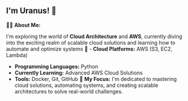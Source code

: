 ## I'm Uranus! 🌟

👨‍💻 **About Me:**

I'm exploring the world of **Cloud Architecture** and **AWS**, currently diving into the exciting realm of scalable cloud solutions and learning how to automate and optimize systems
🔧 - **Cloud Platforms:** AWS (S3, EC2, Lambda)
- **Programming Languages:** Python
- **Currently Learning:** Advanced AWS Cloud Solutions
- **Tools:** Docker, Git, GitHub
🌱 **My Focus:**
I'm dedicated to mastering cloud solutions, automating systems, and creating scalable architectures to solve real-world challenges.
